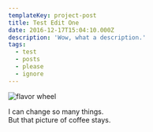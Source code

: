 ```yaml
---
templateKey: project-post
title: Test Edit One
date: 2016-12-17T15:04:10.000Z
description: 'Wow, what a description.'
tags:
  - test
  - posts
  - please
  - ignore
---
```

![flavor wheel](/img/flavor_wheel.jpg)

I can change so many things.\
But that picture of coffee stays.
